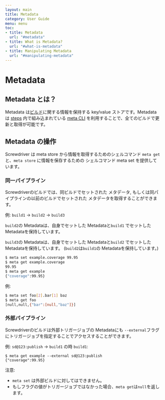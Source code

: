 ```yaml
---
layout: main
title: Metadata
category: User Guide
menu: menu
toc:
- title: Metadata
  url: "#metadata"
- title: What is Metadata?
  url: "#what-is-metadata"
- title: Manipulating Metadata
  url: "#manipulating-metadata"
---
```


# Metadata

## Metadata とは？

Metadata は[ビルド](../../about/appendix/domain#build)に関する情報を保持する key/value ストアです。Metadata は [steps](../../about/appendix/domain#step) 内で組み込まれている [meta CLI](https://github.com/screwdriver-cd/meta-cli) を利用することで、全てのビルドで更新と取得が可能です。

## Metadata の操作

Screwdriver は meta store から情報を取得するためのシェルコマンド `meta get` と、`meta store` に情報を保存するための シェルコマンド meta set を提供しています。

### 同一パイプライン

Screwdriverのビルドでは、同ビルドでセットされた メタデータ, もしくは同パイプラインの以前のビルドでセットされた メタデータを取得することができます。

例: `build1` -> `build2` -> `build3`

`build2`の Metadataは、自身でセットした Metadataと`build1` でセットした Metadataを保持しています。

`build3`の Metadataは、自身でセットした Metadataと`build2` でセットした Metadataを保持しています。 (`build2`は`build1`の Metadataを保持しています。)

```bash
$ meta set example.coverage 99.95
$ meta get example.coverage
99.95
$ meta get example
{"coverage":99.95}
```

例:

```bash
$ meta set foo[2].bar[1] baz
$ meta get foo
[null,null,{"bar":[null,"baz"]}]
```

### 外部パイプライン

Screwdriverのビルドは外部トリガージョブの Metadataにも `--external`フラグにトリガージョブを指定することでアクセスすることができます。

例: `sd@123:publish` -> `build1` の時 `build1`:

```
$ meta get example --external sd@123:publish
{"coverage":99.95}
```

注意:

- `meta set` は外部ビルドに対してはできません。
- もしフラグの値がトリガージョブではなかった場合、`meta get`は`null`を返します。
